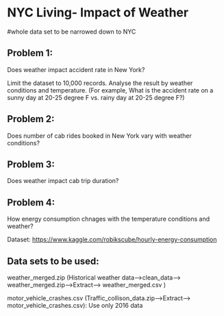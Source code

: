 # NYC Living- Impact of Weather
 
 #whole data set to be narrowed down to NYC
 


## Problem 1: 


Does weather impact accident rate in New York?


Limit the dataset to 10,000 records. Analyse the result by weather conditions and temperature. (For example, What is the accident rate on a sunny day at 20-25 degree F vs. rainy day at 20-25 degree F?)


## Problem 2: 


Does number of cab rides booked in New York vary with weather conditions?


## Problem 3: 

Does weather impact cab trip duration?

## Problem 4:

How energy consumption chnages with the temperature conditions and weather?

Dataset: https://www.kaggle.com/robikscube/hourly-energy-consumption


## Data sets to be used: 


weather_merged.zip (Historical weather data-->clean_data--> weather_merged.zip-->Extract--> weather_merged.csv )


motor_vehicle_crashes.csv (Traffic_collison_data.zip-->Extract--> motor_vehicle_crashes.csv): Use only 2016 data
